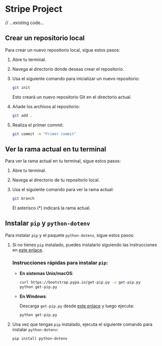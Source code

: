 # Stripe Project

// ...existing code...

## Crear un repositorio local

Para crear un nuevo repositorio local, sigue estos pasos:

1. Abre tu terminal.
2. Navega al directorio donde deseas crear el repositorio.
3. Usa el siguiente comando para inicializar un nuevo repositorio:

   ```sh
   git init
   ```

   Esto creará un nuevo repositorio Git en el directorio actual.

4. Añade los archivos al repositorio:

   ```sh
   git add .
   ```

5. Realiza el primer commit:

   ```sh
   git commit -m "Primer commit"
   ```

## Ver la rama actual en tu terminal

Para ver la rama actual en tu terminal, sigue estos pasos:

1. Abre tu terminal.
2. Navega al directorio de tu repositorio local.
3. Usa el siguiente comando para ver la rama actual:

   ```sh
   git branch
   ```

   El asterisco (\*) indicará la rama actual.

## Instalar `pip` y `python-dotenv`

Para instalar `pip` y el paquete `python-dotenv`, sigue estos pasos:

1. Si no tienes `pip` instalado, puedes instalarlo siguiendo las instrucciones en [este enlace](https://pip.pypa.io/en/stable/installation/).

   ### Instrucciones rápidas para instalar `pip`:

   - **En sistemas Unix/macOS**:

     ```sh
     curl https://bootstrap.pypa.io/get-pip.py -o get-pip.py
     python get-pip.py
     ```

   - **En Windows**:

     Descarga `get-pip.py` desde [este enlace](https://bootstrap.pypa.io/get-pip.py) y luego ejecuta:

     ```sh
     python get-pip.py
     ```

2. Una vez que tengas `pip` instalado, ejecuta el siguiente comando para instalar `python-dotenv`:

   ```sh
   pip install python-dotenv
   ```
